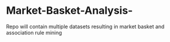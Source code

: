 # Market-Basket-Analysis-
Repo will contain multiple datasets resulting in market basket and association rule mining
